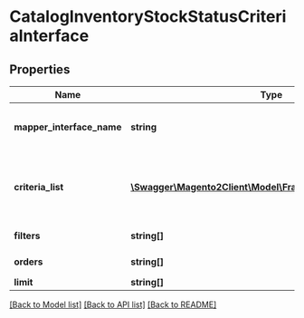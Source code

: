 # CatalogInventoryStockStatusCriteriaInterface

## Properties
Name | Type | Description | Notes
------------ | ------------- | ------------- | -------------
**mapper_interface_name** | **string** | Associated Mapper Interface name | 
**criteria_list** | [**\Swagger\Magento2Client\Model\FrameworkCriteriaInterface[]**](FrameworkCriteriaInterface.md) | Criteria objects added to current Composite Criteria | 
**filters** | **string[]** | List of filters | 
**orders** | **string[]** | Ordering criteria | 
**limit** | **string[]** | Limit | 

[[Back to Model list]](../README.md#documentation-for-models) [[Back to API list]](../README.md#documentation-for-api-endpoints) [[Back to README]](../README.md)


